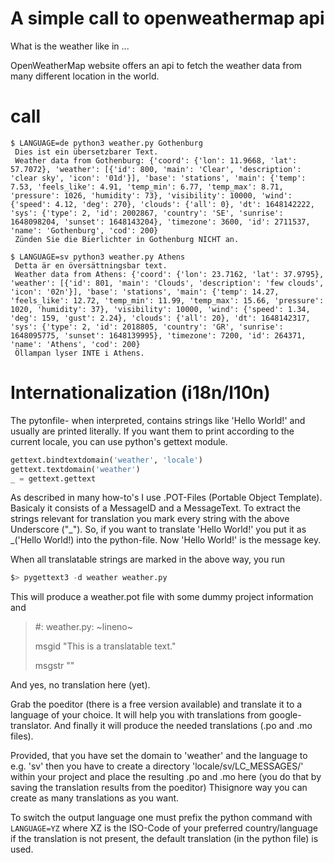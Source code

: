 # A simple call to openweathermap api 

What is the weather like in ...

OpenWeatherMap website offers an api to fetch the weather data from many different location in the world.

# call
```shell
$ LANGUAGE=de python3 weather.py Gothenburg
 Dies ist ein übersetzbarer Text.
 Weather data from Gothenburg: {'coord': {'lon': 11.9668, 'lat': 57.7072}, 'weather': [{'id': 800, 'main': 'Clear', 'description': 'clear sky', 'icon': '01d'}], 'base': 'stations', 'main': {'temp': 7.53, 'feels_like': 4.91, 'temp_min': 6.77, 'temp_max': 8.71, 'pressure': 1026, 'humidity': 73}, 'visibility': 10000, 'wind': {'speed': 4.12, 'deg': 270}, 'clouds': {'all': 0}, 'dt': 1648142222, 'sys': {'type': 2, 'id': 2002867, 'country': 'SE', 'sunrise': 1648098204, 'sunset': 1648143204}, 'timezone': 3600, 'id': 2711537, 'name': 'Gothenburg', 'cod': 200}
 Zünden Sie die Bierlichter in Gothenburg NICHT an.
```

```shell
$ LANGUAGE=sv python3 weather.py Athens
 Detta är en översättningsbar text.
 Weather data from Athens: {'coord': {'lon': 23.7162, 'lat': 37.9795}, 'weather': [{'id': 801, 'main': 'Clouds', 'description': 'few clouds', 'icon': '02n'}], 'base': 'stations', 'main': {'temp': 14.27, 'feels_like': 12.72, 'temp_min': 11.99, 'temp_max': 15.66, 'pressure': 1020, 'humidity': 37}, 'visibility': 10000, 'wind': {'speed': 1.34, 'deg': 159, 'gust': 2.24}, 'clouds': {'all': 20}, 'dt': 1648142317, 'sys': {'type': 2, 'id': 2018805, 'country': 'GR', 'sunrise': 1648095775, 'sunset': 1648139995}, 'timezone': 7200, 'id': 264371, 'name': 'Athens', 'cod': 200}
 Öllampan lyser INTE i Athens.
```

# Internationalization (i18n/l10n)

The pytonfile- when interpreted, contains strings like 'Hello World!' and usually are printed literally. 
If you want them to print according to the current locale, you can use python's gettext module.

```python
gettext.bindtextdomain('weather', 'locale')
gettext.textdomain('weather')
_ = gettext.gettext
```

As described in many how-to's I use .POT-Files (Portable Object Template).
Basicaly it consists of a MessageID and a MessageText.
To extract the strings relevant for translation you mark every string with the above Underscore ("_").
So, if you want to translate 'Hello World!' you put it as _('Hello World!) into the python-file. Now 'Hello World!' is
the message key.

When all translatable strings are marked in the above way, you run
```python
$> pygettext3 -d weather weather.py
```
This will produce a weather.pot file with some dummy project information and
>\#: weather.py: ~lineno~
> 
>msgid "This is a translatable text."
> 
>msgstr ""

And yes, no translation here (yet).

Grab the poeditor (there is a free version available) and translate it to a language of your choice.
It will help you with translations from google-translator. 
And finally it will produce the needed translations (.po and .mo files).

Provided, that you have set the domain to 'weather'
and the language to e.g. 'sv' then you have to create a directory 
'locale/sv/LC_MESSAGES/' within your project and place the resulting .po and .mo here (you do that by saving the
translation results from the poeditor)
Thisignore way you can create as many translations as you want.

To switch the output language one must prefix the python command
with
```LANGUAGE=YZ```
where XZ is the ISO-Code of your preferred country/language 
if the translation is not present, the default translation (in the python file) is used.
